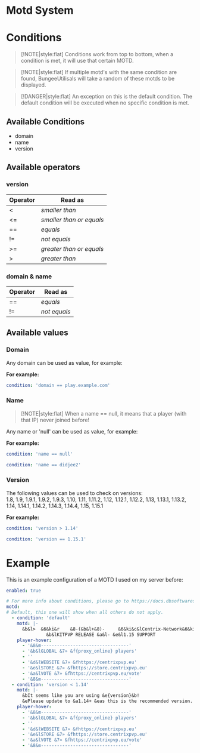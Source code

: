 # Motd System

# Conditions
> [!NOTE|style:flat]
> Conditions work from top to bottom, when a condition is met, it will use that certain MOTD.

> [!NOTE|style:flat]
> If multiple motd's with the same condition are found, BungeeUtilisals will take a random of these motds to be displayed.

> [!DANGER|style:flat]
> An exception on this is the default condition. The default condition will be executed when no specific condition is met.

## Available Conditions
- domain
- name
- version

## Available operators
### version
| Operator | Read as |
| --- | --- |
| < | _smaller than_ |
| <= | _smaller than or equals_ |
| == | _equals_ |
| != | _not equals_ |
| \>= | _greater than or equals_ |
| \> | _greater than_ |

### domain & name
| Operator | Read as |
| --- | --- |
| == | _equals_ |
| != | _not equals_ |

## Available values
### Domain
Any domain can be used as value, for example:

**For example:**
```yaml
condition: 'domain == play.example.com'
```

### Name
> [!NOTE|style:flat]
> When a name == null, it means that a player (with that IP) never joined before!

Any name or 'null' can be used as value, for example:

**For example:**
```yaml
condition: 'name == null'
```
```yaml
condition: 'name == didjee2'
```

### Version
The following values can be used to check on versions: <br />
1.8,
1.9,
1.9.1,
1.9.2,
1.9.3,
1.10,
1.11,
1.11.2,
1.12,
1.12.1,
1.12.2,
1.13,
1.13.1,
1.13.2,
1.14,
1.14.1,
1.14.2,
1.14.3,
1.14.4,
1.15,
1.15.1

**For example:**
```yaml
condition: 'version > 1.14'
```
```yaml
condition: 'version == 1.15.1'
```

# Example
This is an example configuration of a MOTD I used on my server before:

```yaml
enabled: true

# For more info about conditions, please go to https://docs.dbsoftwares.eu/bungeeutilisals/motd-manager#conditions
motd:
# Default, this one will show when all others do not apply.
  - condition: 'default'
    motd: |-
      &b&l>  &6&ki&r    &8-(&b&l+&8)-     &6&ki&c&lCentrix-Network&6&ki&r     &8-(&b&l+&8)-    &6&ki&r  &b&l<&r
               &b&lKITPVP RELEASE &a&l- &e&l1.15 SUPPORT
    player-hover:
      - '&8&m---------------------------------'
      - '&b&lGLOBAL &7» &f{proxy_online} players'
      - ''
      - '&d&lWEBSITE &7» &fhttps://centrixpvp.eu'
      - '&e&lSTORE &7» &fhttps://store.centrixpvp.eu'
      - '&a&lVOTE &7» &fhttps://centrixpvp.eu/vote'
      - '&8&m---------------------------------'
  - condition: 'version < 1.14'
    motd: |-
      &bIt seems like you are using &e{version}&b!
      &ePlease update to &a1.14+ &eas this is the recommended version.
    player-hover:
      - '&8&m---------------------------------'
      - '&b&lGLOBAL &7» &f{proxy_online} players'
      - ''
      - '&d&lWEBSITE &7» &fhttps://centrixpvp.eu'
      - '&e&lSTORE &7» &fhttps://store.centrixpvp.eu'
      - '&a&lVOTE &7» &fhttps://centrixpvp.eu/vote'
      - '&8&m---------------------------------'
```